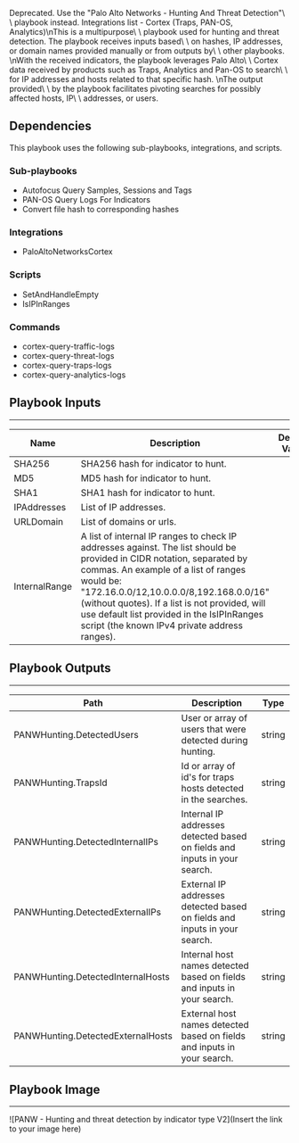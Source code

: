 Deprecated. Use the "Palo Alto Networks - Hunting And Threat Detection"\ \ playbook instead. Integrations list -  Cortex (Traps, PAN-OS, Analytics)\nThis is a multipurpose\ \ playbook used for hunting and threat detection. The playbook receives inputs based\ \ on hashes, IP addresses, or domain names provided manually or from outputs by\ \ other playbooks. \nWith the received indicators, the playbook leverages Palo Alto\ \ Cortex data received by products such as Traps, Analytics and Pan-OS to search\ \ for IP addresses and hosts related to that specific hash. \nThe output provided\ \ by the playbook facilitates pivoting searches for possibly affected hosts, IP\ \ addresses, or users.

## Dependencies
This playbook uses the following sub-playbooks, integrations, and scripts.

### Sub-playbooks
* Autofocus Query Samples, Sessions and Tags
* PAN-OS Query Logs For Indicators
* Convert file hash to corresponding hashes

### Integrations
* PaloAltoNetworksCortex

### Scripts
* SetAndHandleEmpty
* IsIPInRanges

### Commands
* cortex-query-traffic-logs
* cortex-query-threat-logs
* cortex-query-traps-logs
* cortex-query-analytics-logs

## Playbook Inputs
---

| **Name** | **Description** | **Default Value** | **Required** |
| --- | --- | --- | --- |
| SHA256 | SHA256 hash for indicator to hunt. |  | Optional |
| MD5 | MD5 hash for indicator to hunt. |  | Optional |
| SHA1 | SHA1 hash for indicator to hunt. |  | Optional |
| IPAddresses | List of IP addresses. |  | Optional |
| URLDomain | List of domains or urls. |  | Optional |
| InternalRange | A list of internal IP ranges to check IP addresses against. The list should be provided in CIDR notation, separated by commas. An example of a list of ranges would be: "172.16.0.0/12,10.0.0.0/8,192.168.0.0/16" \(without quotes\). If a list is not provided, will use default list provided in the IsIPInRanges script \(the known IPv4 private address ranges\). |  | Optional |

## Playbook Outputs
---

| **Path** | **Description** | **Type** |
| --- | --- | --- |
| PANWHunting.DetectedUsers | User or array of users that were detected during hunting. | string |
| PANWHunting.TrapsId | Id or array of id's for traps hosts detected in the searches. | string |
| PANWHunting.DetectedInternalIPs | Internal IP addresses detected based on fields and inputs in your search. | string |
| PANWHunting.DetectedExternalIPs | External IP addresses detected based on fields and inputs in your search. | string |
| PANWHunting.DetectedInternalHosts | Internal host names detected based on fields and inputs in your search. | string |
| PANWHunting.DetectedExternalHosts | External host names detected based on fields and inputs in your search. | string |

## Playbook Image
---
![PANW - Hunting and threat detection by indicator type V2](Insert the link to your image here)